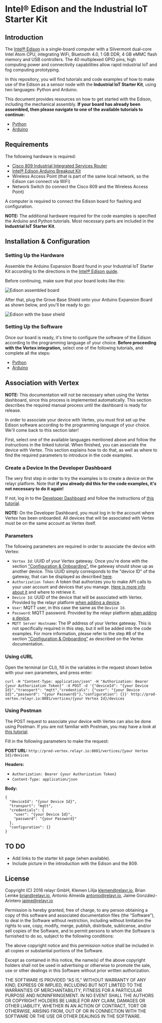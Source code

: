 # Intel® Edison and the Industrial IoT Starter Kit

## Introduction

The [Intel® Edison](http://www.intel.com/content/www/us/en/do-it-yourself/edison.html) is a single-board computer with a Silvermont dual-core Intel Atom CPU, integrating WiFi, Bluetooth 4.0, 1 GB DDR, 4 GB eMMC flash memory and USB controllers. The 40 multiplexed GPIO pins, high computing power and connectivity capabilities allow rapid industrial IoT and fog computing prototyping.

In this repository, you will find tutorials and code examples of how to make use of the Edison as a sensor node with the **Industrial IoT Starter Kit**, using two languages: Python and Arduino.

This document provides resources on how to get started with the Edison, including the mechanical assembly. **If your board has already been assembled,
then please navigate to one of the available tutorials to continue:**

-  [Python](https://github.com/relayr/edison/tree/master/python/README_Industrial_IoT_Starter_Kit.md)
-  [Arduino](https://github.com/relayr/edison/tree/master/arduino/README_Industrial_IoT_Starter_Kit.md)

## Requirements

The following hardware is required:

- 	[Cisco 809 Industrial Integrated Services Router](http://www.cisco.com/c/en/us/products/routers/809-industrial-router/index.html)
-  [Intel® Edison Arduino Breakout Kit](https://www.arduino.cc/en/ArduinoCertified/IntelEdison#toc3)
-  Wireless Access Point (that is part of the same local network, so the Edison can connect via WiFi)
-  Network Switch (to connect the Cisco 809 and the Wireless Access Point)

A computer is required to connect the Edison board for flashing and configuration.

**NOTE:** The additional hardware required for the code examples is specified the Arduino and Python tutorials. Most necessary parts are included in the **Industrial IoT Starter Kit**.

## Installation & Configuration

### Setting Up the Hardware

Assemble the Arduino Expansion Board found in your Industrial IoT Starter Kit according to the directions in the [Intel® Edison guide](https://software.intel.com/en-us/node/628221).

Before continuing, make sure that your board looks like this:

![Edison assembled board](./assets/edison_assembled_board.jpg)

After that, plug the Grove Base Shield onto your Arduino Expansion Board as shown below, and you'll be ready to go:

![Edison with the base shield](./assets/edison_base_shield.jpg)

### Setting Up the Software

Once our board is ready, it's time to configure the software of the Edison according to the programming language of your choice. **Before proceeding with
the Vertex integration,** select one of the following tutorials, and complete all the steps:

-  [Python](https://github.com/relayr/edison/tree/master/python/README_Industrial_IoT_Starter_Kit.md)
-  [Arduino](https://github.com/relayr/edison/tree/master/arduino/README_Industrial_IoT_Starter_Kit.md)

## Association with Vertex

**NOTE:** This documentation will not be necessary when using the Vertex dashboard, since this process is implemented automatically. This section describes the required manual process until the dashboard is ready for release.

In order to associate your device with Vertex, you must first set up the Edison software according to the programming language of your choice. We'll come back to this section later!

First, select one of the available languages mentioned above and follow the instructions in the linked tutorial. When finished, you can associate the
device with Vertex. This section explains how to do that, as well as where to find the required parameters to introduce in the code examples.

### Create a Device In the Developer Dashboard

The very first step in order to try the examples is to create a device on the relayr platform. Note that **if you already did this for the code examples, it's not necessary to do it again!**

If not, log in to the [Developer Dashboard](https://dev.relayr.io) and follow the instructions of [this tutorial](http://docs.relayr.io/getting-started/devices-guide/#introduction).

**NOTE:** On the Developer Dashboard, you must log in to the account where Vertex has been onboarded. All devices that will be associated with Vertex must be on the same account as Vertex itself.

### Parameters

The following parameters are required in order to associate the device with Vertex:

-  `Vertex Id`: UUID of your Vertex gateway. Once you're done with the section ["Configuration & Onboarding"](https://github.com/relayr/vertex/blob/master/docs/vertex_DSK_readme.md#configuration--onboarding), the gateway should show up as another device. This UUID simply corresponds to the "device ID" of the gateway, that can be displayed as described [here](http://docs.relayr.io/getting-started/devices-guide/#editing--deleting-a-device).
-  `Authorization Token`: A token that authorizes you to make API calls to your user account and devices that you manage. [Here is more info about it](http://docs.relayr.io/getting-started/account-creation/#user-id-and-authorization-token) and where to retrieve it.
-  `Device Id`: UUID of the device that will be associated with Vertex. Provided by the relayr platform [when adding a device](http://docs.relayr.io/getting-started/devices-guide/).
-  `User`: MQTT user, in this case the same as the `Device Id`.
-  `Password`: MQTT password. Provided by the relayr platform [when adding a device](http://docs.relayr.io/getting-started/devices-guide/).
-  `MQTT Server Hostname`: The IP address of your Vertex gateway. This is not specifically required in this step, but it will be added into the code examples. For more information, please refer to the step #8 of the section ["Configuration & Onboarding"](https://github.com/relayr/vertex/blob/master/docs/vertex_DSK_readme.md#configuration--onboarding) as described on the Vertex documentation.

### Using cURL

Open the terminal (or CLI), fill in the variables in the request shown below with your own parameters, and press enter:

```
curl -H "Content-Type: application/json" -H "Authorization: Bearer {your Authorization Token}" -X POST -d '{"deviceId": "{your Device Id}","transport": "mqtt","credentials": {"user": "{your Device Id}","password": "{your Password}"},"configuration": {}}' http://prod-vertex.relayr.io:8081/vertices/{your Vertex Id}/devices
```

### Using Postman

The POST request to associate your device with Vertex can also be done using Postman. If you are not familiar with Postman, you may have a look at [this
tutorial](https://www.getpostman.com/docs/requests).

Fill in the following parameters to make the request:

**POST URL:**
`http://prod-vertex.relayr.io:8081/vertices/{your Vertex Id}/devices`

**Headers:**

-  `Authorization: Bearer {your Authorization Token}`
-  `Content-Type: application/json`

**Body:**

```
{
  "deviceId": "{your Device Id}",
  "transport": "mqtt",
  "credentials": {
    "user": "{your Device Id}",
    "password": "{your Password}"
  },
  "configuration": {}
}

```

## TO DO

* Add links to the starter kit page (when available).
* Include picture in the introduction with the Edison and the 809.

## License

Copyright (C) 2016 relayr GmbH, Klemen Lilija <klemen@relayr.io>, Brian Lemke <brian@relayr.io>, Antonio Almeida <antonio@relayr.io>, Jaime González-Arintero <jaime@relayr.io>

Permission is hereby granted, free of charge, to any person obtaining a copy of this software and associated documentation files (the "Software"), to deal in the Software without restriction, including without limitation the rights to use, copy, modify, merge, publish, distribute, sublicense, and/or sell
copies of the Software, and to permit persons to whom the Software is furnished to do so, subject to the following conditions:

The above copyright notice and this permission notice shall be included in all copies or substantial portions of the Software.

Except as contained in this notice, the name(s) of the above copyright holders shall not be used in advertising or otherwise to promote the sale, use or
other dealings in this Software without prior written authorization.

THE SOFTWARE IS PROVIDED "AS IS," WITHOUT WARRANTY OF ANY KIND, EXPRESS OR IMPLIED, INCLUDING BUT NOT LIMITED TO THE WARRANTIES OF MERCHANTABILITY,
FITNESS FOR A PARTICULAR PURPOSE AND NONINFRINGEMENT.  IN NO EVENT SHALL THE AUTHORS OR COPYRIGHT HOLDERS BE LIABLE FOR ANY CLAIM, DAMAGES OR OTHER
LIABILITY, WHETHER IN AN ACTION OF CONTRACT, TORT OR OTHERWISE, ARISING FROM, OUT OF OR IN CONNECTION WITH THE SOFTWARE OR THE USE OR OTHER DEALINGS IN THE
SOFTWARE.